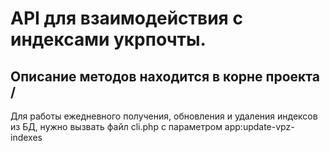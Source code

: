 # API для взаимодействия с индексами укрпочты.

## Описание методов находится в корне проекта /

Для работы ежедневного получения, обновления и удаления индексов из БД, нужно вызвать файл cli.php с параметром app:update-vpz-indexes 
